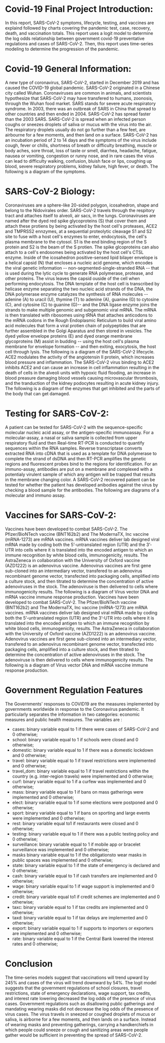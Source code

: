 # Covid-19 Final Project Introduction:
In this report, SARS-CoV-2 symptoms, lifecycle, testing, and vaccines are explaind followed by charts covering the pandemic test, case, recovery, death, and vaccination totals. This report uses a logit model to determine the log odds relationship between government covid-19 preventative regulations and cases of SARS-CoV-2. Then, this report uses time-series modeling to determine the progression of the pandemic.
# Covid-19 General Information:
A new type of coronavirus, SARS-CoV-2, started in December 2019 and has caused the COVID-19 global pandemic. SARS-CoV-2 originated in a Chinese city called Wuhan. Coronaviruses are common in animals, and scientists hypothesize that SARS-CoV-2 may have transfered to humans, zoonosis, through the Wuhan food market. SARS stands for severe acute respiratory syndrome. In 2003, there was an outbreak of SARS in China that spread to other countries and then ended in 2004. SARS-CoV-2 has spread faster than the 2003 SARS. SARS-CoV-2 is spread when an infected person coughs or sneezes droplets of saliva or mucus with the virus into the air. The respiratory droplets usually do not go further than a few feet, are airbourne for a few moments, and then land on a surface. SARS-CoV-2 has an incubation period of 2 to 14 days and the symptoms of the virus include cough, fever or chills, shortness of breath or difficulty breathing, muscle or body aches, sore throat, loss of taste or smell, diarrhea, headache, fatigue, nausea or vomiting, congestion or runny nose, and in rare cases the virus can lead to difficulty walking, confusion, bluish face or lips, coughing up blood, severe respiratory problems, kidney failure, high fever, or death. The following is a diagram of the symptoms.
# SARS-CoV-2 Biology:
Coronaviruses are a sphere-like 20-sided polygon, icosahedron, shape and belong to the Nidovirales order. SARS-CoV-2 travels through the respitory tract and attaches itself to alveoli, air sacs, in the lungs. Coronaviruses are named after the dyed red spike glycoproteins (S) that cover them and attach these protiens by being activated by the host cell's proteases, ACE2 and TMPRSS2 ennzymes, at a sequential proteolytic cleavage S1 and S2 site to fuse with a host cell's enzymes to enter, endocytosis, the cell's plasma membrane to the cytosol. S1 is the end binding region of the S protein and S2 is the beam of the S protien. The spike glcoproteins can also attach to a cell's endosomes being activated by the host cell's CTSL enzyme. Inside of the icosahedron positive-sensed lipid bilayer envelope is a helical capsid (N) that encloses a nucleic acid genome, which encodes the viral genetic information -- non-segmented-single-stranded RNA -- that is used during the lytic cycle to generate RNA polymerase, protease, and other proteins. The virus leaves the capsid ouside of the cell when performing endocytosis. The DNA template of the host cell is transcribed by helicase enzyme separating the two nucleic acid strands of the DNA, the DNA polymerase enzyme catalyzes the synthesis of RNA molecules -- adenine (A) to uracil (U), thymine (T) to adenine (A), guanine (G) to cytosine (C), and cytosine (C) to guanine (G)-- and the DNA ligase enzyme joins the strands to make multiple genomic and subgenomic viral mRNA. The mRNA is then translated with ribosomes using tRNA that attaches anticodons to the mRNA codons in the Rough Endoplasmic Reticulum to build viral amino acid molecules that form a viral protien chain of polypeptides that are further assembled in the Golgi Aparatus and then stored in vesicles. The dyed yellow envelope proteins (E) and dyed orange membrane glycoproteins (M) assist in budding -- using the host cell's plasma membrane for envelope formation -- and then exiting, exocytosis, the host cell through lysis. The following is a diagram of the SARS-CoV-2 lifecycle.
ACE2 modulates the activity of the angiotensin II protein, which increases blood pressure and inflammation. The SARS-CoV-2 virus binding to ACE2 inhibits ACE2 and can cause an increase in cell inflammation resulting in the death of cells in the alveoli units with hypoxic fluid flooding, an increase in blood preasure damaging blood vessels causing microvascular thrombosis, and the tranduction of the kidney podocytes resulting in acute kidney injury. The following is a diagram of the enzymes that get inhibited and the parts of the body that can get damaged.
# Testing for SARS-CoV-2:
A patient can be tested for SARS-CoV-2 with the sequence-specific molecular nucleic acid assay, or the antigen-specific immunoassay. For a molecular-assay, a nasal or saliva sample is collected from upper respiratory fluid and then Real-time RT-PCR is conducted to quantify sequences within the RNA samples. Reverse transcriptase converts extracted RNA into cDNA that is used as a template for DNA polymerase to complete the strand of dsDNA and then RT-PCR amplifies the genetic regions and fluorescent probes bind to the regions for identification. For an immuno-assay, antibodies are put on a membrane and complexed with a potentialy virulent sample of which any antigen will be trapped that results in the membrane changing color. A SARS-CoV-2 recovered patient can be tested for whether the patient has developed anibodies against the virus by checking a blood sample for the antibodies. The following are diagrams of a molecular and immuno assay.
# Vaccines for SARS-CoV-2:
Vaccines have been developed to combat SARS-CoV-2. The Pfizer/BioNTech vaccine (BNT162b2) and The ModernaTX, Inc vaccine (mRNA-1273) are mRNA vaccines. mRNA vaccines deliver lab designed viral mRNA made by coding both the 5’-untranslated region (UTR) and the 3’-UTR into cells where it is translated into the encoded antigen to which an immune recognition by white blood cells, immunogenicity, results. The AstraZeneca in collaboration with the University of Oxford vaccine (AZD1222) is an adenovirus vaccine. Adenovirus vaccines are first gene sub-cloned into an intermediary vector, transfered to an adenovirus recombinant genome vector, transfected into packaging cells, amplified into a culture stock, and then titrated to determine the concentration of active adenoviruses in the stock. The adenoviruse is then delivered to cells where immunogenicity results. The following is a diagram of Virus vector DNA and mRNA vaccine immune response production.
Vaccines have been developed to combat SARS-CoV-2. The Pfizer/BioNTech vaccine (BNT162b2) and The ModernaTX, Inc vaccine (mRNA-1273) are mRNA vaccines. mRNA vaccines deliver lab designed viral mRNA made by coding both the 5’-untranslated region (UTR) and the 3’-UTR into cells where it is translated into the encoded antigen to which an immune recognition by white blood cells, immunogenicity, results. The AstraZeneca in collaboration with the University of Oxford vaccine (AZD1222) is an adenovirus vaccine. Adenovirus vaccines are first gene sub-cloned into an intermediary vector, transfered to an adenovirus recombinant genome vector, transfected into packaging cells, amplified into a culture stock, and then titrated to determine the concentration of active adenoviruses in the stock. The adenoviruse is then delivered to cells where immunogenicity results. The following is a diagram of Virus vector DNA and mRNA vaccine immune response production.
# Government Regulation Features
The Governments' responses to COVID19 are the measures implemented by governments worldwide in response to the Coronavirus pandemic. It particularly separates the information in two categories: economic measures and public health measures.
The variables are :

- cases: binary variable equal to 1 if there were cases of SARS-CoV-2 and 0 otherwise;
- school: binary variable equal to 1 if schools were closed and 0 otherwise;
- domestic: binary variable equal to 1 if there was a domestic lockdown and 0 otherwise;
- travel: binary variable equal to 1 if travel restrictions were implemented and 0 otherwise;
- travel_dom: binary variable equal to 1 if travel restrictions within the country (e.g. inter-region travels) were implemented and 0 otherwise;
- curf: binary variable equal to 1 if a curfew was implemented and 0 otherwise;
- mass: binary variable equal to 1 if bans on mass gatherings were implemented and 0 otherwise;
- elect: binary variable equal to 1 if some elections were postponed and 0 otherwise;
- sport: binary variable equal to 1 if bans on sporting and large events were implemented and 0 otherwise;
- rest: binary variable equal to1  if restaurants were closed and 0 otherwise;
- testing: binary variable equal to 1 if there was a public testing policy and 0 otherwise;
- surveillance: binary variable equal to 1 if mobile app or bracelet surveillance was implemented and 0 otherwise;
- masks binary variable equal to 1 if the obligationsto wear masks in public spaces was implemented and 0 otherwise;
- state: binary variable equal to 1 if the state of emergency is declared and 0 otherwise;
- cash: binary variable equal to 1 if cash transfers are implemented and 0 otherwise;
- wage: binary variable equal to 1 if wage support is implemented and 0 otherwise;
- credit: binary variable equal to1 if credit schemes are implemented and 0 otherwise;
- taxc: binary variable equal to 1 if tax credits are implemented and 0 otherwise;
- taxd: binary variable equal to 1 if tax delays are implemented and 0 otherwise;
- export: binary variable equal to 1 if supports to importers or exporters are implemented and 0 otherwise;
- rate: binary variable equal to 1 if the Central Bank lowered the interest rates and 0 otherwise;
# Conclusion
The time-series models suggest that vaccinations will trend upward by 245% and cases of the virus will trend downward by 54%. The logit model suggests that the government regulations of school closures, travel restrictions, state of emergency declarations, wage support, tax credits, and interest rate lowering decreased the log odds of the presence of virus cases. Government regulations such as disallowing public gatherings and mandating wearing masks did not decrease the log odds of the presence of virus cases. The virus travels in sneezed or coughed droplets of mucus or saliva, is airborne for a few moments, and then lands on a surface. Instead of wearing masks and preventing gatherings, carrying a handkerchiefs in which people could sneeze or cough and sanitizing areas were people gather would be sufficient in preventing the spread of SARS-CoV-2.
